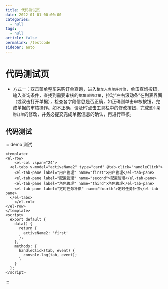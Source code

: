 ```yaml
---
title: 代码测试页
date: 2022-01-01 00:00:00
categories: 
  - null
tags: 
  - null
article: false
permalink: /testcode
sidebar: auto
---
```


# 代码测试页


- 方式一：双击菜单<el-button size="mini" type="primary" plain>整车采购订单查询</el-button>，进入`整车入库单序时簿`，单击<el-button size="mini" type="primary" plain>查询</el-button>按钮，输入查询条件，查找到需要审核的`整车采购订单`，拉动“左右滚动条”在列表界面（或双击打开单据），检查各字段信息是否正确，如正确则单击<el-button size="mini" type="primary" plain>审核</el-button>按钮，完成单据的审核操作。如不正确，请及时点击工具栏中的<el-button size="mini" type="primary" plain>修改</el-button>按钮，完成`整车采购订单`的修改，并务必<el-button size="mini" type="primary" plain>提交</el-button>完成单据信息的确认，再进行<el-button size="mini" type="primary" plain>审核</el-button>。


## 代码测试



::: demo 测试
```
<template>
<el-row>
    <el-col :span="24">
  <el-tabs v-model="activeName2" type="card" @tab-click="handleClick">
    <el-tab-pane label="用户管理" name="first">用户管理</el-tab-pane>
    <el-tab-pane label="配置管理" name="second">配置管理</el-tab-pane>
    <el-tab-pane label="角色管理" name="third">角色管理</el-tab-pane>
    <el-tab-pane label="定时任务补偿" name="fourth">定时任务补偿</el-tab-pane>
  </el-tabs>
    </el-col>
</el-row>
</template>
<script>
  export default {
    data() {
      return {
        activeName2: 'first'
      };
    },
    methods: {
      handleClick(tab, event) {
        console.log(tab, event);
      }
    }
  };
</script>

```
:::

<el-steps :active="6" align-center>  

 <el-step title="维护订单" icon="el-icon-edit" description="整车/精品/代办/保险/会员/二手车等"></el-step> 
  <el-step title="收取订金/首付款" icon="el-icon-money" description="收取客户订金"></el-step>  
  <el-step title="收取尾款" icon="el-icon-money" description="收齐款项后结算检查"></el-step>  
  <el-step title="订单配车" icon="el-icon-connection" description="确定哪台车销售给客户"></el-step> 
  <el-step title="整车开票" icon="el-icon-tickets" description="开具整车发票"></el-step> 
  <el-step title="整车出库" icon="el-icon-truck" description="向客户交付车辆"></el-step> 
  <el-step title="财务记账" icon="el-icon-document-checked" description="财务对收款/应收/出库记账"></el-step> 
</el-steps>

